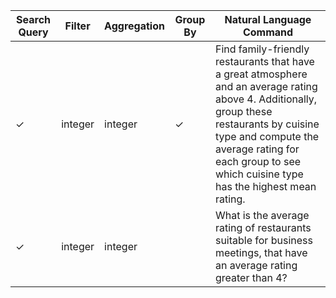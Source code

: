 
| Search Query | Filter | Aggregation | Group By | Natural Language Command |
|-------------|--------|-------------|----------|-------------------------|
| ✓ | integer | integer | ✓ | Find family-friendly restaurants that have a great atmosphere and an average rating above 4. Additionally, group these restaurants by cuisine type and compute the average rating for each group to see which cuisine type has the highest mean rating. |
| ✓ | integer | integer |  | What is the average rating of restaurants suitable for business meetings, that have an average rating greater than 4? |
